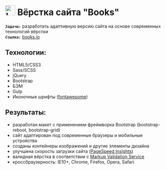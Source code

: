 <h1>
  <img 
    src="https://image.flaticon.com/icons/svg/167/167756.svg" 
    height="32"
    alt="LOGO"/>
    Вёрстка сайта "Books"
</h1> 

<strong><em>`Задача:`</em></strong> разработать адаптивную версию сайта на основе современных технологий вёрстки<br>
<strong><em>`Ссылка:`</em></strong> <a href="https://kibo13.github.io/wbk-books/" target="_blank"> books.io</a>

## Технологии:
* HTML5/CSS3
* Sass/SCSS
* jQuery
* Bootstrap
* БЭМ
* Gulp
* Иконочные шрифты (<a href="https://fontawesome.com/">fontawesome</a>)

## Результаты:
* разработан макет с применением фреймворка Bootstrap (bootstrap-reboot, bootstrap-grid)
* сайт адаптирован под современные браузеры и мобильные устройства
* созданы контейнеры изображений и другие элементы дизайна
* улучшена скорость загрузки сайта (<a href="https://developers.google.com/speed/pagespeed/insights/">PageSpeed Insights</a>)
* валидная вёрстка в соответствии с <a href="https://validator.w3.org/">Markup Validation Service</a>
* кроссбраузерность: IE10+, Chrome, Firefox, Opera, Safari

